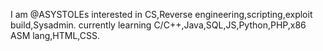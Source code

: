 I am @ASYSTOLEs
interested in CS,Reverse engineering,scripting,exploit build,Sysadmin.
currently learning C/C++,Java,SQL,JS,Python,PHP,x86 ASM lang,HTML,CSS.
